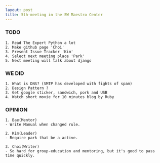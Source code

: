```yaml
---
layout: post
title: 5th-meeting in the SW Maestro Center
---
```

### TODO
	1. Read The Expert Python a lot
	2. Make github page 'Choi'
	3. Present Issue Tracker 'Kim'
	4. Select next meeting place 'Park'
	5. Next meeting will talk about django

### WE DID
	1. What is DNS? (SMTP has developed with fights of spam)
	2. Design Pattern ?
	3. Get google sticker, sandwich, pork and USB
	4. Watch short movie for 10 minutes blog by Ruby

### OPINION
	1. Bae(Mentor)
	- Write Manual when changed rule.

	2. Kim(Leader)
	- Require park that be a active.

	3. Choi(Writer) 
	- So hard for group-education and mentoring, but it's good to pass time quickly.